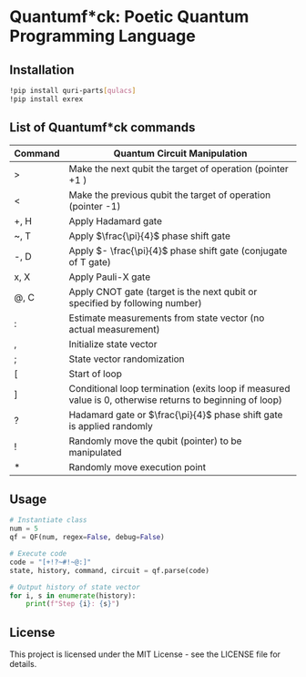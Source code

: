 # Quantumf*ck: Poetic Quantum Programming Language

## Installation

```bash
!pip install quri-parts[qulacs]
!pip install exrex
```

## List of Quantumf*ck commands

| Command | Quantum Circuit Manipulation                                                                             |
| ------- | -------------------------------------------------------------------------------------------------------- |
| >       | Make the next qubit the target of operation (pointer +1 )                                                |
| <       | Make the previous qubit the target of operation (pointer -1)                                             |
| +, H    | Apply Hadamard gate                                                                                      |
| ~, T    | Apply $\frac{\pi}{4}$ phase shift gate                                                                   |
| -, D    | Apply $- \frac{\pi}{4}$ phase shift gate (conjugate of T gate)                                           |
| x, X    | Apply Pauli-X gate                                                                                       |
| @, C    | Apply CNOT gate (target is the next qubit or specified by following number)                              |
| :       | Estimate measurements from state vector (no actual measurement)                                          |
| ,       | Initialize state vector                                                                                  |
| ;       | State vector randomization                                                                               |
| [       | Start of loop                                                                                            |
| ]       | Conditional loop termination (exits loop if measured value is 0, otherwise returns to beginning of loop) |
| ?       | Hadamard gate or $\frac{\pi}{4}$ phase shift gate is applied randomly                                    |
| !       | Randomly move the qubit (pointer) to be manipulated                                                      |
| *       | Randomly move execution point                                                                            |

## Usage

```python
# Instantiate class
num = 5
qf = QF(num, regex=False, debug=False)

# Execute code
code = "[+!?~#!~@:]"
state, history, command, circuit = qf.parse(code)

# Output history of state vector
for i, s in enumerate(history):
    print(f"Step {i}: {s}")
```

## License

This project is licensed under the MIT License - see the LICENSE file for details.
